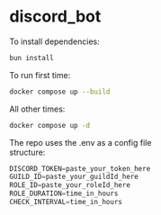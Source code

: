 # discord_bot

To install dependencies:

```bash
bun install
```

To run first time:
```bash
docker compose up --build
```
All other times:
```bash
docker compose up -d
```

The repo uses the .env as a config file  
structure:
```js
DISCORD_TOKEN=paste_your_token_here
GUILD_ID=paste_your_guildId_here
ROLE_ID=paste_your_roleId_here
ROLE_DURATION=time_in_hours
CHECK_INTERVAL=time_in_hours
```